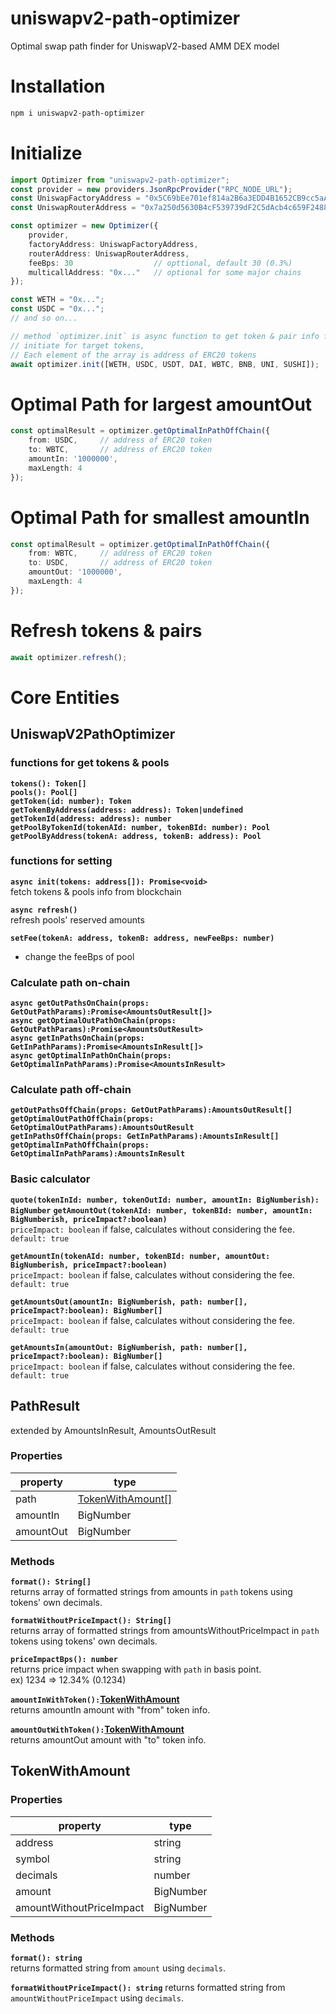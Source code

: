 # uniswapv2-path-optimizer
Optimal swap path finder for UniswapV2-based AMM DEX model

# Installation
```bash
npm i uniswapv2-path-optimizer
```

# Initialize
```ts
import Optimizer from "uniswapv2-path-optimizer";
const provider = new providers.JsonRpcProvider("RPC_NODE_URL");
const UniswapFactoryAddress = "0x5C69bEe701ef814a2B6a3EDD4B1652CB9cc5aA6f";
const UniswapRouterAddress = "0x7a250d5630B4cF539739dF2C5dAcb4c659F2488D";

const optimizer = new Optimizer({
    provider,
    factoryAddress: UniswapFactoryAddress,
    routerAddress: UniswapRouterAddress,
    feeBps: 30                  // opttional, default 30 (0.3%)
    multicallAddress: "0x..."   // optional for some major chains
});

const WETH = "0x...";
const USDC = "0x...";
// and so on...

// method `optimizer.init` is async function to get token & pair info from blockchain.
// initiate for target tokens, 
// Each element of the array is address of ERC20 tokens
await optimizer.init([WETH, USDC, USDT, DAI, WBTC, BNB, UNI, SUSHI]);
```

# Optimal Path for largest amountOut
```ts
const optimalResult = optimizer.getOptimalInPathOffChain({
    from: USDC,     // address of ERC20 token 
    to: WBTC,       // address of ERC20 token 
    amountIn: '1000000', 
    maxLength: 4
});
```

# Optimal Path for smallest amountIn
```ts
const optimalResult = optimizer.getOptimalInPathOffChain({
    from: WBTC,     // address of ERC20 token 
    to: USDC,       // address of ERC20 token 
    amountOut: '1000000', 
    maxLength: 4
});
```

# Refresh tokens & pairs
```ts
await optimizer.refresh();
```


# Core Entities
## UniswapV2PathOptimizer
### functions for get tokens & pools
**`tokens(): Token[]`**  
**`pools(): Pool[]`**  
**`getToken(id: number): Token`**  
**`getTokenByAddress(address: address): Token|undefined`**  
**`getTokenId(address: address): number`**  
**`getPoolByTokenId(tokenAId: number, tokenBId: number): Pool`**  
**`getPoolByAddress(tokenA: address, tokenB: address): Pool`**   

### functions for setting
**`async init(tokens: address[]): Promise<void>`**  
fetch tokens & pools info from blockchain  

**`async refresh()`**  
refresh pools' reserved amounts  

**`setFee(tokenA: address, tokenB: address, newFeeBps: number)`**  
- change the feeBps of pool

### Calculate path on-chain
**`async getOutPathsOnChain(props: GetOutPathParams):Promise<AmountsOutResult[]>`**  
**`async getOptimalOutPathOnChain(props: GetOutPathParams):Promise<AmountsOutResult>`**  
**`async getInPathsOnChain(props: GetInPathParams):Promise<AmountsInResult[]>`**  
**`async getOptimalInPathOnChain(props: GetOptimalInPathParams):Promise<AmountsInResult>`**  

### Calculate path off-chain
**`getOutPathsOffChain(props: GetOutPathParams):AmountsOutResult[]`**  
**`getOptimalOutPathOffChain(props: GetOptimalOutPathParams):AmountsOutResult`**  
**`getInPathsOffChain(props: GetInPathParams):AmountsInResult[]`**  
**`getOptimalInPathOffChain(props: GetOptimalInPathParams):AmountsInResult`**  

### Basic calculator
**`quote(tokenInId: number, tokenOutId: number, amountIn: BigNumberish): BigNumber`**
**`getAmountOut(tokenAId: number, tokenBId: number, amountIn: BigNumberish, priceImpact?:boolean)`**  
`priceImpact: boolean` if false, calculates without considering the fee. `default: true`  

**`getAmountIn(tokenAId: number, tokenBId: number, amountOut: BigNumberish, priceImpact?:boolean)`**  
`priceImpact: boolean` if false, calculates without considering the fee. `default: true`  

**`getAmountsOut(amountIn: BigNumberish, path: number[], priceImpact?:boolean): BigNumber[]`**  
`priceImpact: boolean` if false, calculates without considering the fee. `default: true`  

**`getAmountsIn(amountOut: BigNumberish, path: number[], priceImpact?:boolean): BigNumber[]`**  
`priceImpact: boolean` if false, calculates without considering the fee. `default: true`  




## PathResult
extended by AmountsInResult, AmountsOutResult  

### Properties

| property  	| type                                   	|
|-----------	|----------------------------------------	|
| path      	| [TokenWithAmount[]](#tokenwithamount) 	|
| amountIn  	| BigNumber                             	|
| amountOut 	| BigNumber                              	|


### Methods  

**`format(): String[]`**  
returns array of formatted strings from amounts in `path` tokens using tokens' own decimals.  

**`formatWithoutPriceImpact(): String[]`**  
returns array of formatted strings from amountsWithoutPriceImpact in `path` tokens using tokens' own decimals.

**`priceImpactBps(): number`**  
returns price impact when swapping with `path` in basis point.  
ex) 1234 => 12.34% (0.1234) 

**`amountInWithToken():`[TokenWithAmount](#tokenwithamount)**  
returns amountIn amount with "from" token info.  

**`amountOutWithToken():`[TokenWithAmount](#tokenwithamount)**  
returns amountOut amount with "to" token info.


## TokenWithAmount
### Properties

| property                 	| type      	|
|--------------------------	|-----------	|
| address                  	| string    	|
| symbol                   	| string    	|
| decimals                 	| number    	|
| amount                   	| BigNumber 	|
| amountWithoutPriceImpact 	| BigNumber 	|


### Methods  

**`format(): string`**  
returns formatted string from `amount` using `decimals`.  

**`formatWithoutPriceImpact(): string`**
returns formatted string from `amountWithoutPriceImpact` using `decimals`.  
